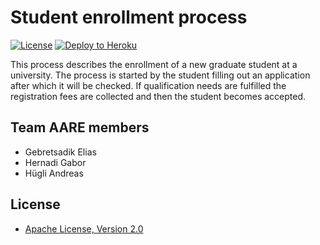 # Student enrollment process

[![License](http://img.shields.io/:license-apache-blue.svg)](http://www.apache.org/licenses/LICENSE-2.0.html)
[![Deploy to Heroku](https://img.shields.io/badge/deploy%20to-Heroku-6762a6.svg?longCache=true)](https://heroku.com/deploy)

This process describes the enrollment of a new graduate student at a university. The process is started by the student filling out an application after which it will be checked. If qualification needs are fulfilled the registration fees are collected and then the student becomes accepted.

## Team AARE members

- Gebretsadik Elias
- Hernadi Gabor
- Hügli Andreas

## License

- [Apache License, Version 2.0](https://github.com/DigiBP/digibp-archetype-camunda-boot/blob/master/LICENSE)
